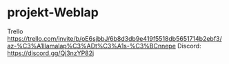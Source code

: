 # projekt-Weblap
Trello https://trello.com/invite/b/oE6sjbbJ/6b8d3db9e419f5518db5651714b2ebf3/az-%C3%A1llamalap%C3%ADt%C3%A1s-%C3%BCnnepe 
Discord: https://discord.gg/Qj3nzYP82j
